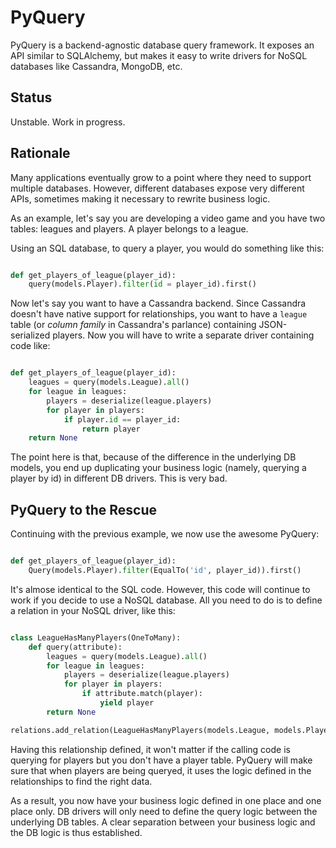# PyQuery

PyQuery is a backend-agnostic database query framework.  It exposes an API similar to SQLAlchemy, but makes it easy to write drivers for NoSQL databases like Cassandra, MongoDB, etc.

## Status

Unstable.  Work in progress.

## Rationale

Many applications eventually grow to a point where they need to support multiple databases.  However, different databases expose very different APIs, sometimes making it necessary to rewrite business logic.

As an example, let's say you are developing a video game and you have two tables: leagues and players.  A player belongs to a league.

Using an SQL database, to query a player, you would do something like this:

```python

def get_players_of_league(player_id):
	query(models.Player).filter(id = player_id).first()

```

Now let's say you want to have a Cassandra backend.  Since Cassandra doesn't have native support for relationships, you want to have a `league` table (or *column family* in Cassandra's parlance) containing JSON-serialized players.  Now you will have to write a separate driver containing code like:

```python

def get_players_of_league(player_id):
	leagues = query(models.League).all()
	for league in leagues:
		players = deserialize(league.players)
		for player in players:
			if player.id == player_id:
				return player
	return None

```

The point here is that, because of the difference in the underlying DB models, you end up duplicating your business logic (namely, querying a player by id) in different DB drivers.  This is very bad.

## PyQuery to the Rescue

Continuing with the previous example, we now use the awesome PyQuery:

```python

def get_players_of_league(player_id):
	Query(models.Player).filter(EqualTo('id', player_id)).first()

```

It's almose identical to the SQL code.  However, this code will continue to work if you decide to use a NoSQL database.  All you need to do is to define a relation in your NoSQL driver, like this:

```python

class LeagueHasManyPlayers(OneToMany):
    def query(attribute):
        leagues = query(models.League).all()
		for league in leagues:
			players = deserialize(league.players)
			for player in players:
				if attribute.match(player):
					yield player
		return None

relations.add_relation(LeagueHasManyPlayers(models.League, models.Player))

```

Having this relationship defined, it won't matter if the calling code is querying for players but you don't have a player table.  PyQuery will make sure that when players are being queryed, it uses the logic defined in the relationships to find the right data.

As a result, you now have your business logic defined in one place and one place only.  DB drivers will only need to define the query logic between the underlying DB tables.  A clear separation between your business logic and the DB logic is thus established.
